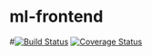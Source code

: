 # ml-frontend
#[![Build Status](https://travis-ci.com/SD-Group-11/ml-frontend.svg?branch=main)](https://travis-ci.com/SD-Group-11/ml-frontend)
[![Coverage Status](https://coveralls.io/repos/github/SD-Group-11/ml-frontend/badge.svg)](https://coveralls.io/github/SD-Group-11/ml-frontend)
